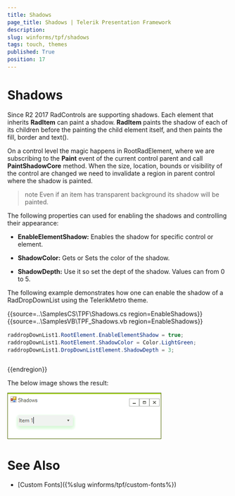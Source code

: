 ```yaml
---
title: Shadows
page_title: Shadows | Telerik Presentation Framework
description:  
slug: winforms/tpf/shadows
tags: touch, themes
published: True
position: 17
---
```


# Shadows

Since R2 2017 RadControls are supporting shadows. Each element that inherits __RadItem__ can paint a shadow. __RadItem__ paints the shadow of each of its children before the painting the child element itself, and then paints the fill, border and text().

On a control level the magic happens in RootRadElement, where we are subscribing to the __Paint__ event of the current control parent and call __PaintShadowCore__ method. When the size, location, bounds or visibility of the control are changed we need to invalidate a region in parent control where the shadow is painted.


>note Even if an item has transparent background its shadow will be painted.


The following properties can used for enabling the shadows and controlling their appearance:

* __EnableElementShadow:__ Enables the shadow for specific control or element.

* __ShadowColor:__ Gets or Sets the color of the shadow.

* __ShadowDepth:__ Use it so set the dept of the shadow. Values can from 0 to 5.


The following example demonstrates how one can enable the shadow of a RadDropDownList using the TelerikMetro theme.

{{source=..\SamplesCS\TPF\Shadows.cs region=EnableShadows}} 
{{source=..\SamplesVB\TPF\_Shadows.vb region=EnableShadows}}
````C#
raddropDownList1.RootElement.EnableElementShadow = true;
raddropDownList1.RootElement.ShadowColor = Color.LightGreen;
raddropDownList1.DropDownListElement.ShadowDepth = 3;

````
````VB.NET
```` 



{{endregion}} 


The below image shows the result:

![tpf-shadows001](images/tpf-shadows001.png)    

# See Also

* [Custom Fonts]({%slug winforms/tpf/custom-fonts%})
